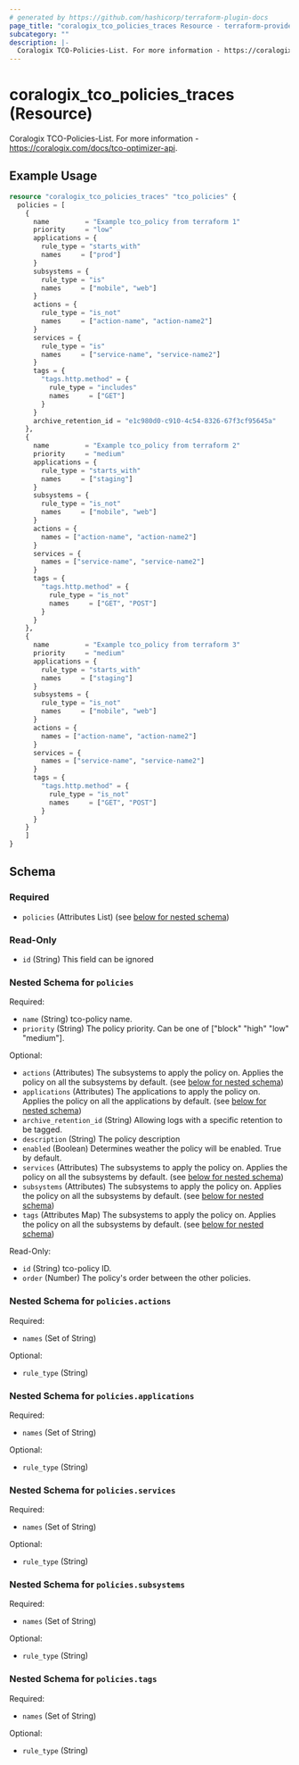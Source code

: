 ```yaml
---
# generated by https://github.com/hashicorp/terraform-plugin-docs
page_title: "coralogix_tco_policies_traces Resource - terraform-provider-coralogix"
subcategory: ""
description: |-
  Coralogix TCO-Policies-List. For more information - https://coralogix.com/docs/tco-optimizer-api.
---
```


# coralogix_tco_policies_traces (Resource)

Coralogix TCO-Policies-List. For more information - https://coralogix.com/docs/tco-optimizer-api.

## Example Usage

```terraform
resource "coralogix_tco_policies_traces" "tco_policies" {
  policies = [
    {
      name         = "Example tco_policy from terraform 1"
      priority     = "low"
      applications = {
        rule_type = "starts_with"
        names     = ["prod"]
      }
      subsystems = {
        rule_type = "is"
        names     = ["mobile", "web"]
      }
      actions = {
        rule_type = "is_not"
        names     = ["action-name", "action-name2"]
      }
      services = {
        rule_type = "is"
        names     = ["service-name", "service-name2"]
      }
      tags = {
        "tags.http.method" = {
          rule_type = "includes"
          names     = ["GET"]
        }
      }
      archive_retention_id = "e1c980d0-c910-4c54-8326-67f3cf95645a"
    },
    {
      name         = "Example tco_policy from terraform 2"
      priority     = "medium"
      applications = {
        rule_type = "starts_with"
        names     = ["staging"]
      }
      subsystems = {
        rule_type = "is_not"
        names     = ["mobile", "web"]
      }
      actions = {
        names = ["action-name", "action-name2"]
      }
      services = {
        names = ["service-name", "service-name2"]
      }
      tags = {
        "tags.http.method" = {
          rule_type = "is_not"
          names     = ["GET", "POST"]
        }
      }
    },
    {
      name         = "Example tco_policy from terraform 3"
      priority     = "medium"
      applications = {
        rule_type = "starts_with"
        names     = ["staging"]
      }
      subsystems = {
        rule_type = "is_not"
        names     = ["mobile", "web"]
      }
      actions = {
        names = ["action-name", "action-name2"]
      }
      services = {
        names = ["service-name", "service-name2"]
      }
      tags = {
        "tags.http.method" = {
          rule_type = "is_not"
          names     = ["GET", "POST"]
        }
      }
    }
    ]
}
```

<!-- schema generated by tfplugindocs -->
## Schema

### Required

- `policies` (Attributes List) (see [below for nested schema](#nestedatt--policies))

### Read-Only

- `id` (String) This field can be ignored

<a id="nestedatt--policies"></a>
### Nested Schema for `policies`

Required:

- `name` (String) tco-policy name.
- `priority` (String) The policy priority. Can be one of ["block" "high" "low" "medium"].

Optional:

- `actions` (Attributes) The subsystems to apply the policy on. Applies the policy on all the subsystems by default. (see [below for nested schema](#nestedatt--policies--actions))
- `applications` (Attributes) The applications to apply the policy on. Applies the policy on all the applications by default. (see [below for nested schema](#nestedatt--policies--applications))
- `archive_retention_id` (String) Allowing logs with a specific retention to be tagged.
- `description` (String) The policy description
- `enabled` (Boolean) Determines weather the policy will be enabled. True by default.
- `services` (Attributes) The subsystems to apply the policy on. Applies the policy on all the subsystems by default. (see [below for nested schema](#nestedatt--policies--services))
- `subsystems` (Attributes) The subsystems to apply the policy on. Applies the policy on all the subsystems by default. (see [below for nested schema](#nestedatt--policies--subsystems))
- `tags` (Attributes Map) The subsystems to apply the policy on. Applies the policy on all the subsystems by default. (see [below for nested schema](#nestedatt--policies--tags))

Read-Only:

- `id` (String) tco-policy ID.
- `order` (Number) The policy's order between the other policies.

<a id="nestedatt--policies--actions"></a>
### Nested Schema for `policies.actions`

Required:

- `names` (Set of String)

Optional:

- `rule_type` (String)


<a id="nestedatt--policies--applications"></a>
### Nested Schema for `policies.applications`

Required:

- `names` (Set of String)

Optional:

- `rule_type` (String)


<a id="nestedatt--policies--services"></a>
### Nested Schema for `policies.services`

Required:

- `names` (Set of String)

Optional:

- `rule_type` (String)


<a id="nestedatt--policies--subsystems"></a>
### Nested Schema for `policies.subsystems`

Required:

- `names` (Set of String)

Optional:

- `rule_type` (String)


<a id="nestedatt--policies--tags"></a>
### Nested Schema for `policies.tags`

Required:

- `names` (Set of String)

Optional:

- `rule_type` (String)
